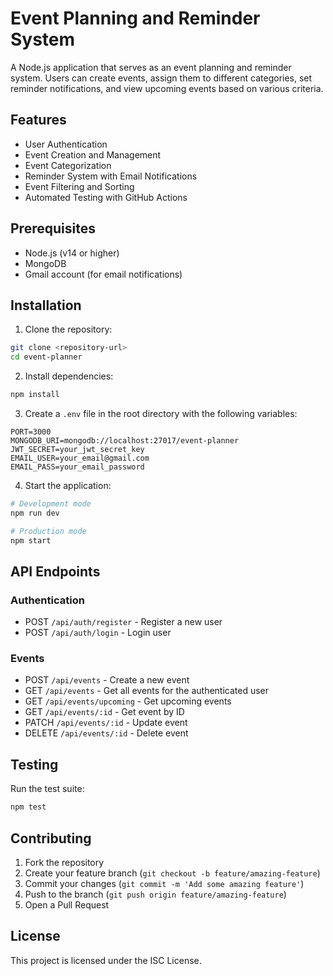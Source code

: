 # Event Planning and Reminder System

A Node.js application that serves as an event planning and reminder system. Users can create events, assign them to different categories, set reminder notifications, and view upcoming events based on various criteria.

## Features

- User Authentication
- Event Creation and Management
- Event Categorization
- Reminder System with Email Notifications
- Event Filtering and Sorting
- Automated Testing with GitHub Actions

## Prerequisites

- Node.js (v14 or higher)
- MongoDB
- Gmail account (for email notifications)

## Installation

1. Clone the repository:
```bash
git clone <repository-url>
cd event-planner
```

2. Install dependencies:
```bash
npm install
```

3. Create a `.env` file in the root directory with the following variables:
```
PORT=3000
MONGODB_URI=mongodb://localhost:27017/event-planner
JWT_SECRET=your_jwt_secret_key
EMAIL_USER=your_email@gmail.com
EMAIL_PASS=your_email_password
```

4. Start the application:
```bash
# Development mode
npm run dev

# Production mode
npm start
```

## API Endpoints

### Authentication
- POST `/api/auth/register` - Register a new user
- POST `/api/auth/login` - Login user

### Events
- POST `/api/events` - Create a new event
- GET `/api/events` - Get all events for the authenticated user
- GET `/api/events/upcoming` - Get upcoming events
- GET `/api/events/:id` - Get event by ID
- PATCH `/api/events/:id` - Update event
- DELETE `/api/events/:id` - Delete event

## Testing

Run the test suite:
```bash
npm test
```

## Contributing

1. Fork the repository
2. Create your feature branch (`git checkout -b feature/amazing-feature`)
3. Commit your changes (`git commit -m 'Add some amazing feature'`)
4. Push to the branch (`git push origin feature/amazing-feature`)
5. Open a Pull Request

## License

This project is licensed under the ISC License. 